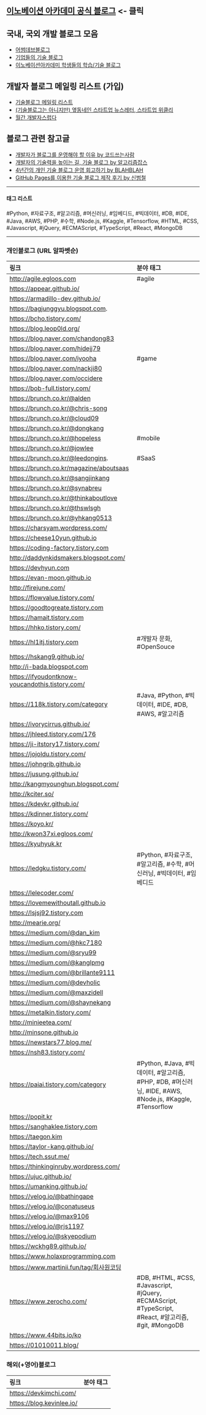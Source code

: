 ## [이노베이션 아카데미 공식 블로그](https://42place.innovationacademy.kr/) <- 클릭

## 국내, 국외 개발 블로그 모음

* [어썸데브블로그](https://github.com/sarojaba/awesome-devblog)
* [기업들의 기술 블로그](tech_blogs.md)
* [이노베이션아카데미 학생들의 학습/기술 블로그](blogs/innoaca_blogs.md)

## 개발자 블로그 메일링 리스트 (가입)

* [기술블로그 메일링 리스트](http://kyungyeon.me/subscribe)
* [(기술블로그는 아니지만) 옆동네인 스타트업 뉴스레터, 스타트업 위클리](http://glance.media/subscription/subscribe)
* [월간 개발자스럽다](https://blog.gaerae.com)

## 블로그 관련 참고글

* [개발자가 블로그를 운영해야 할 이유 by 코드쓰는사람](https://taegon.kim/archives/7107)
* [개발자의 기술력을 높이는 길, 기술 블로그 by 알고리즘잡스](https://brunch.co.kr/@thswlsgh/6)
* [4년간의 개인 기술 블로그 운영 회고하기 by BLAHBLAH](https://www.holaxprogramming.com/2016/11/17/blahblah-writing-as-programmer/)
* [GitHub Pages를 이용한 기술 블로그 제작 후기 by 신범철](https://medium.com/deliverytechkorea/github-pages를-이용한-기술-블로그-제작-후기-77ce4b5e5564)

----------

#### 태그 리스트

#Python, #자료구조, #알고리즘, #머신러닝, #임베디드, #빅데이터, #DB, #IDE, #Java, #AWS, #PHP, #수학, #Node.js, #Kaggle, #Tensorflow, #HTML, #CSS, #Javascript, #jQuery, #ECMAScript, #TypeScript, #React, #MongoDB

------------

### 개인블로그 (URL 알파벳순)

| 링크                                             | 분야 태그                                                      |
| :-----------------------------------------------| :----------------------------------------------------------  |
| http://agile.egloos.com                         | #agile                                                       |
| https://appear.github.io/                       |                                                              |
| https://armadillo-dev.github.io/                |                                                              |
| https://bagjunggyu.blogspot.com.                |                                                              |
| https://bcho.tistory.com/                       |                                                              |
| https://blog.leop0ld.org/                       |                                                              |
| https://blog.naver.com/chandong83               |                                                              |
| https://blog.naver.com/hidejj79                 |                                                              |
| https://blog.naver.com/iyooha                   | #game                                                        |
| https://blog.naver.com/nackji80                 |                                                              |
| https://blog.naver.com/occidere                 |                                                              |
| https://bob-full.tistory.com/                   |                                                              |
| https://brunch.co.kr/@alden                     |                                                              |
| https://brunch.co.kr/@chris-song                |                                                              |
| https://brunch.co.kr/@cloud09                   |                                                              |
| https://brunch.co.kr/@dongkang                  |                                                              |
| https://brunch.co.kr/@hopeless                  | #mobile                                                      |
| https://brunch.co.kr/@jowlee                    |                                                              |
| https://brunch.co.kr/@leedongins.               | #SaaS                                                        |
| https://brunch.co.kr/magazine/aboutsaas         |                                                              |
| https://brunch.co.kr/@sangjinkang               |                                                              |
| https://brunch.co.kr/@synabreu                  |                                                              |
| https://brunch.co.kr/@thinkaboutlove            |                                                              |
| https://brunch.co.kr/@thswlsgh                  |                                                              |
| https://brunch.co.kr/@yhkang0513                |                                                              |
| https://charsyam.wordpress.com/                 |                                                              |
| https://cheese10yun.github.io                   |                                                              |
| https://coding-factory.tistory.com              |                                                              |
| http://daddynkidsmakers.blogspot.com/           |                                                              |
| https://devhyun.com                             |                                                              |
| https://evan-moon.github.io                     |                                                              |
| http://firejune.com/                            |                                                              |
| https://flowvalue.tistory.com/                  |                                                              |
| https://goodtogreate.tistory.com                |                                                              |
| https://hamait.tistory.com                      |                                                              |
| https://hhko.tistory.com/                       |                                                              |
| https://hl1itj.tistory.com                      | #개발자 문화, #OpenSouce                                        |
| https://hskang9.github.io/                      |                                                              |
| http://i-bada.blogspot.com                      |                                                              |
| https://ifyoudontknow-youcandothis.tistory.com/ |                                                              |
| https://118k.tistory.com/category               | #Java, #Python, #빅데이터, #IDE, #DB, #AWS, #알고리즘            |
| https://ivorycirrus.github.io/                  |                                                              |
| https://jhleed.tistory.com/176                  |                                                              |
| https://ji-itstory17.tistory.com/               |                                                              |
| https://jojoldu.tistory.com/                    |                                                              |
| https://johngrib.github.io                      |                                                              |
| https://jusung.github.io/                       |                                                              |
| http://kangmyounghun.blogspot.com/              |                                                              |
| http://kciter.so/                               |                                                              |
| https://kdevkr.github.io/                       |                                                              |
| https://kdinner.tistory.com/                    |                                                              |
| https://koyo.kr/                                |                                                              |
| http://kwon37xi.egloos.com/                     |                                                              |
| https://kyuhyuk.kr                              |                                                              |
| https://ledgku.tistory.com/                     | #Python, #자료구조, #알고리즘, #수학, #머신러닝, #빅데이터, #임베디드    |
| https://lelecoder.com/                          |                                                              |
| https://lovemewithoutall.github.io              |                                                              |
| https://lsjsj92.tistory.com                     |                                                              |
| http://mearie.org/                              |                                                              |
| https://medium.com/@dan_kim                     |                                                              |
| https://medium.com/@hkc7180                     |                                                              |
| https://medium.com/@sryu99                      |                                                              |
| https://medium.com/@kanglpmg                    |                                                              |
| https://medium.com/@brillante9111               |                                                              |
| https://medium.com/@devholic                    |                                                              |
| https://medium.com/@maxzidell                   |                                                              |
| https://medium.com/@shaynekang                  |                                                              |
| https://metalkin.tistory.com/                   |                                                              |
| http://minieetea.com/                           |                                                              |
| http://minsone.github.io                        |                                                              |
| https://newstars77.blog.me/                     |                                                              |
| https://nsh83.tistory.com/                      |                                                              |
| https://paiai.tistory.com/category              | #Python, #Java, #빅데이터, #알고리즘, #PHP,  #DB, #머신러닝, #IDE, #AWS,  #Node.js, #Kaggle, #Tensorflow |
| https://popit.kr                                |                                                              |                                     
| https://sanghaklee.tistory.com                  |                                                              |
| https://taegon.kim                              |                                                              | 
| https://taylor-kang.github.io/                  |                                                              |
| https://tech.ssut.me/                           |                                                              |
| https://thinkinginruby.wordpress.com/           |                                                              |
| https://ujuc.github.io/                         |                                                              |
| https://umanking.github.io/                     |                                                              |
| https://velog.io/@bathingape                    |                                                              |
| https://velog.io/@conatuseus                    |                                                              |
| https://velog.io/@max9106                       |                                                              |
| https://velog.io/@rjs1197                       |                                                              |
| https://velog.io/@skyepodium                    |                                                              |
| https://wckhg89.github.io/                      |                                                              |
| https://www.holaxprogramming.com                |                                                              |
| https://www.martinii.fun/tag/회사원코딩            |                                                              |
| https://www.zerocho.com/                        | #DB, #HTML, #CSS, #Javascript, #jQuery, #ECMAScript, #TypeScript, #React, #알고리즘, #git, #MongoDB |
| https://www.44bits.io/ko                        |                                                              |
| https://01010011.blog/                          |                                                              |

### 해외(+영어)블로그

| 링크                      | 분야 태그 |
| :------------------------ | :-------- |
| https://devkimchi.com/    |           |
| https://blog.kevinlee.io/ |           |
